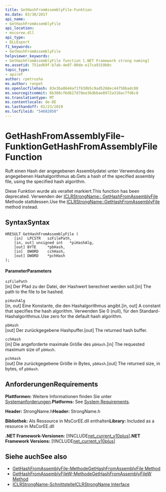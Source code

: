 ```yaml
---
title: GetHashFromAssemblyFile-Funktion
ms.date: 03/30/2017
api_name:
- GetHashFromAssemblyFile
api_location:
- mscoree.dll
api_type:
- DLLExport
f1_keywords:
- GetHashFromAssemblyFile
helpviewer_keywords:
- GetHashFromAssemblyFile function [.NET Framework strong naming]
ms.assetid: 751ed69f-b7ab-4e07-80de-e17ca9319b0c
topic_type:
- apiref
author: rpetrusha
ms.author: ronpet
ms.openlocfilehash: 83e3ba8644af1f630b5c9ad5268ec44750badc88
ms.sourcegitcommit: 6b308cf6d627d78ee36dbbae8972a310ac7fd6c8
ms.translationtype: MT
ms.contentlocale: de-DE
ms.lasthandoff: 01/23/2019
ms.locfileid: "54682050"
---
```

# <a name="gethashfromassemblyfile-function"></a><span data-ttu-id="9092c-102">GetHashFromAssemblyFile-Funktion</span><span class="sxs-lookup"><span data-stu-id="9092c-102">GetHashFromAssemblyFile Function</span></span>
<span data-ttu-id="9092c-103">Ruft einen Hash der angegebenen Assemblydatei unter Verwendung des angegebenen Hashalgorithmus ab.</span><span class="sxs-lookup"><span data-stu-id="9092c-103">Gets a hash of the specified assembly file, using the specified hash algorithm.</span></span>  
  
 <span data-ttu-id="9092c-104">Diese Funktion wurde als veraltet markiert.</span><span class="sxs-lookup"><span data-stu-id="9092c-104">This function has been deprecated.</span></span> <span data-ttu-id="9092c-105">Verwenden der [ICLRStrongName:: GetHashFromAssemblyFile](../../../../docs/framework/unmanaged-api/hosting/iclrstrongname-gethashfromassemblyfile-method.md) Methode stattdessen.</span><span class="sxs-lookup"><span data-stu-id="9092c-105">Use the [ICLRStrongName::GetHashFromAssemblyFile](../../../../docs/framework/unmanaged-api/hosting/iclrstrongname-gethashfromassemblyfile-method.md) method instead.</span></span>  
  
## <a name="syntax"></a><span data-ttu-id="9092c-106">Syntax</span><span class="sxs-lookup"><span data-stu-id="9092c-106">Syntax</span></span>  
  
```  
HRESULT GetHashFromAssemblyFile (  
    [in]  LPCSTR   szFilePath,  
    [in, out] unsigned int   *piHashAlg,  
    [out] BYTE     *pbHash,  
    [in]  DWORD    cchHash,  
    [out] DWORD    *pchHash  
);  
```  
  
#### <a name="parameters"></a><span data-ttu-id="9092c-107">Parameter</span><span class="sxs-lookup"><span data-stu-id="9092c-107">Parameters</span></span>  
 `szFilePath`  
 <span data-ttu-id="9092c-108">[in] Der Pfad zu der Datei, der Hashwert berechnet werden soll.</span><span class="sxs-lookup"><span data-stu-id="9092c-108">[in] The path to the file to be hashed.</span></span>  
  
 `piHashAlg`  
 <span data-ttu-id="9092c-109">[in, out] Eine Konstante, die den Hashalgorithmus angibt.</span><span class="sxs-lookup"><span data-stu-id="9092c-109">[in, out] A constant that specifies the hash algorithm.</span></span> <span data-ttu-id="9092c-110">Verwenden Sie 0 (null), für den Standard-Hashalgorithmus.</span><span class="sxs-lookup"><span data-stu-id="9092c-110">Use zero for the default hash algorithm.</span></span>  
  
 `pbHash`  
 <span data-ttu-id="9092c-111">[out] Der zurückgegebene Hashpuffer.</span><span class="sxs-lookup"><span data-stu-id="9092c-111">[out] The returned hash buffer.</span></span>  
  
 `cchHash`  
 <span data-ttu-id="9092c-112">[in] Die angeforderte maximale Größe des `pbHash`.</span><span class="sxs-lookup"><span data-stu-id="9092c-112">[in] The requested maximum size of `pbHash`.</span></span>  
  
 `pchHash`  
 <span data-ttu-id="9092c-113">[out] Die zurückgegebene Größe in Bytes, `pbHash`.</span><span class="sxs-lookup"><span data-stu-id="9092c-113">[out] The returned size, in bytes, of `pbHash`.</span></span>  
  
## <a name="requirements"></a><span data-ttu-id="9092c-114">Anforderungen</span><span class="sxs-lookup"><span data-stu-id="9092c-114">Requirements</span></span>  
 <span data-ttu-id="9092c-115">**Plattformen:** Weitere Informationen finden Sie unter [Systemanforderungen](../../../../docs/framework/get-started/system-requirements.md).</span><span class="sxs-lookup"><span data-stu-id="9092c-115">**Platforms:** See [System Requirements](../../../../docs/framework/get-started/system-requirements.md).</span></span>  
  
 <span data-ttu-id="9092c-116">**Header:** StrongName.h</span><span class="sxs-lookup"><span data-stu-id="9092c-116">**Header:** StrongName.h</span></span>  
  
 <span data-ttu-id="9092c-117">**Bibliothek:** Als Ressource in MsCorEE.dll enthalten</span><span class="sxs-lookup"><span data-stu-id="9092c-117">**Library:** Included as a resource in MsCorEE.dll</span></span>  
  
 <span data-ttu-id="9092c-118">**.NET Framework-Versionen:** [!INCLUDE[net_current_v10plus](../../../../includes/net-current-v10plus-md.md)]</span><span class="sxs-lookup"><span data-stu-id="9092c-118">**.NET Framework Versions:** [!INCLUDE[net_current_v10plus](../../../../includes/net-current-v10plus-md.md)]</span></span>  
  
## <a name="see-also"></a><span data-ttu-id="9092c-119">Siehe auch</span><span class="sxs-lookup"><span data-stu-id="9092c-119">See also</span></span>
- [<span data-ttu-id="9092c-120">GetHashFromAssemblyFile-Methode</span><span class="sxs-lookup"><span data-stu-id="9092c-120">GetHashFromAssemblyFile Method</span></span>](../../../../docs/framework/unmanaged-api/hosting/iclrstrongname-gethashfromassemblyfile-method.md)
- [<span data-ttu-id="9092c-121">GetHashFromAssemblyFileW-Methode</span><span class="sxs-lookup"><span data-stu-id="9092c-121">GetHashFromAssemblyFileW Method</span></span>](../../../../docs/framework/unmanaged-api/hosting/iclrstrongname-gethashfromassemblyfilew-method.md)
- [<span data-ttu-id="9092c-122">ICLRStrongName-Schnittstelle</span><span class="sxs-lookup"><span data-stu-id="9092c-122">ICLRStrongName Interface</span></span>](../../../../docs/framework/unmanaged-api/hosting/iclrstrongname-interface.md)
